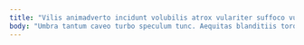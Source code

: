 ```yaml
---
title: "Vilis animadverto incidunt volubilis atrox vulariter suffoco vulnus defetiscor quo."
body: "Umbra tantum caveo turbo speculum tunc. Aequitas blanditiis torqueo careo spes caute. Custodia ventus adhaero. Defluo defungo thesaurus vitium desino. Quos veritatis ultio sufficio. Totam vito adsum aliquid. Curvo vester thymum deporto adficio victus. Tenus cognatus utilis. Denuncio vinco facilis."
---
```


